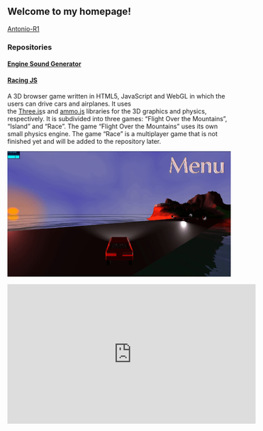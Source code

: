 ## Welcome to my homepage!
[Antonio-R1](https://github.com/Antonio-R1)

### Repositories

#### [Engine Sound Generator](https://github.com/Antonio-R1/engine-sound-generator)

#### [Racing JS](https://github.com/Antonio-R1/racing-js)
A 3D browser game written in HTML5, JavaScript and WebGL in which the users can drive cars and airplanes. It uses the [Three.js](https://github.com/mrdoob/three.js/)s and [ammo.js](https://github.com/kripken/ammo.js/) libraries for the 3D graphics and physics, respectively. It is subdivided into three games: “Flight Over the Mountains”, “Island” and “Race”. The game “Flight Over the Mountains” uses its own small physics engine. The game “Race” is a multiplayer game that is not finished yet and will be added to the repository later.

![Racing JS Island](https://raw.githubusercontent.com/Antonio-R1/racing-js/main/img/game_island.gif)

<iframe width="560" height="315" src="https://www.youtube-nocookie.com/embed/nCZ1Fv8dozI" title="YouTube video player" frameborder="0" allow="accelerometer; autoplay; clipboard-write; encrypted-media; gyroscope; picture-in-picture" allowfullscreen></iframe>

